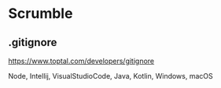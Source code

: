 # Scrumble


## .gitignore
https://www.toptal.com/developers/gitignore

Node, Intellij, VisualStudioCode, Java, Kotlin, Windows, macOS
